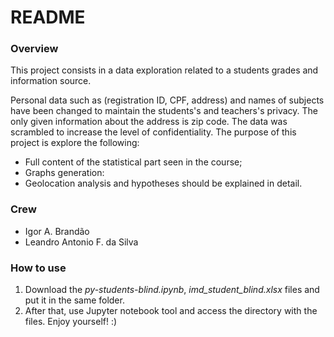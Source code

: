 # README #

### Overview ###

This project consists in a data exploration related to a students grades and information source.

Personal data such as (registration ID, CPF, address) and names of subjects have been changed to maintain the students's and teachers's privacy. The only given information about the address is zip code. The data was scrambled to increase the level of confidentiality.
The purpose of this project is explore the following:

- Full content of the statistical part seen in the course; 
- Graphs generation:
- Geolocation analysis and hypotheses should be explained in detail.

### Crew ###

* Igor A. Brandão
* Leandro Antonio F. da Silva

### How to use ###

1. Download the *py-students-blind.ipynb*, *imd_student_blind.xlsx* files and put it in the same folder. 
2. After that, use Jupyter notebook tool and access the directory with the files. Enjoy yourself! :)